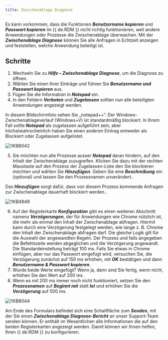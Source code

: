 ```yaml
---
title: Zwischenablage Diagnose
---
```

Es kann vorkommen, dass die Funktionen ***Benutzername kopieren*** und ***Passwort kopieren*** im {{ de.RDM }} nicht richtig funktionieren, weil andere Anwendungen oder Prozesse die Zwischenablage überwachen. Mit der ***Zwischenablage Diagnose*** können Sie alle Anfragen in Echtzeit anzeigen und feststellen, welche Anwendung beteiligt ist.

## Schritte

1. Wechseln Sie zu ***Hilfe – Zwischenablage Diagnose***, um die Diagnose zu öffnen.
1. Wählen Sie einen Ihrer Einträge und führen Sie ***Benutzername und Passwort kopieren*** aus.
1. Fügen Sie die Information in ***Notepad*** ein.
1. In den Feldern ***Verboten*** und ***Zugelassen*** sollten nun alle beteiligten Anwendungen angezeigt werden.  

In diesem Bildschirmfoto sehen Sie „notepad++“. Der Windows-Zwischenablageverlauf (Windows+V) ist standardmäßig blockiert. In Ihrem Fall sollte ***Notepad*** als zugelassen aufgeführt sein, aber höchstwahrscheinlich haben Sie einen anderen Eintrag entweder als Blockiert oder Zugelassen aufgelistet.

![!!KB8042](https://webdevolutions.azureedge.net/docs/de/kb/KB8042.png)  

5. Sie möchten nun alle Prozesse ausser ***Notepad*** daran hindern, auf den Inhalt der Zwischenablage zuzugreifen. Klicken Sie dazu mit der rechten Maustaste auf den Prozess der Zugelassen-Liste den Sie blockieren möchten und wählen Sie ***Hinzufügen***. Geben Sie eine ***Beschreibung*** ein (optional) und lassen Sie den Prozessnamen unverändert.. 

Das ***Hinzufügen*** sorgt dafür, dass von diesem Prozess kommende Anfragen zur Zwischenablage dauerhaft blockiert werden..  

![!!KB4949](https://webdevolutions.azureedge.net/docs/de/kb/KB4949.png)  

6. Auf der Registerkarte ***Konfiguration*** gibt es einen weiteren Abschnitt namens ***Verzögerungen***, der für Anwendungen wie Chrome nützlich ist, die mehr als einmal den Inhalt der Zwischenablage abfragen. Hiermit kann durch eine Verzögerung festgelegt werden, wie lange z. B. Chrome den Inhalt der Zwischenablage abfragen darf. Die gleiche Logik gilt für die Auswahl der angewandten Regeln. Der Prozess und falls angegeben die Befehlszeile werden abgeglichen und die Verzögerung angewandt. Die Standardeinstellung beträgt 100 ms. Falls Sie etwas in Chrome einfügen, aber nur das Passwort eingefügt wird, versuchen Sie, die Verzögerung zunächst auf 150 ms erhöhen, mit ***OK*** bestätigen und dann ***Benutzername & Passwort kopieren***.
7. Wurde beide Werte eingefügt? Wenn ja, dann sind Sie fertig, wenn nicht, erhöhen Sie den Wert auf 200 ms.
8. Wenn es mit 200 ms immer noch nicht funktioniert, setzen Sie den ***Prozessnamen*** auf ***Beginnt mit*** statt ***Ist*** und erhöhen Sie die ***Verzögerung*** auf 500 ms.  

![!!KB8044](https://webdevolutions.azureedge.net/docs/de/kb/KB8044.png)  

Am Ende des Formulars befindet sich eine Schaltfläche zum ***Senden***, mit der Sie einen ***Zwischenablage Diagnose-Bericht*** an unser Support-Team senden können. Er enthält im Wesentlichen alle Informationen die auf den beiden Registerkarten angezeigt werden. Damit können wir Ihnen helfen, Ihren {{ de.RDM }} zu konfigurieren.
